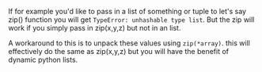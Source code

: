 If for example you'd like to pass in a list of something or tuple to let's say zip() function you will get `TypeError: unhashable type list`.
But the zip will work if  you simply pass in zip(x,y,z) but not in an list.

A workaround to this is to unpack these values using `zip(*array)`.
this will effectively do the same as zip(x,y,z) but you will have the benefit of dynamic python lists.